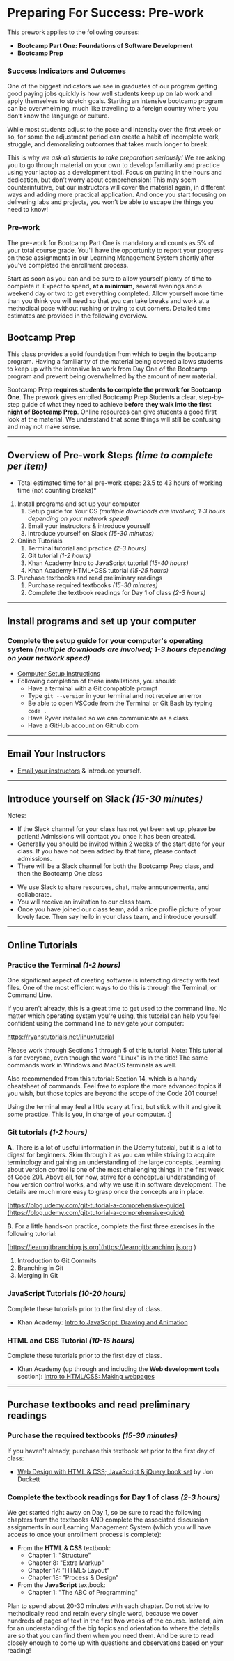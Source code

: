 Preparing For Success: Pre-work
===

This prework applies to the following courses:
* **Bootcamp Part One: Foundations of Software Development**
* **Bootcamp Prep**

### Success Indicators and Outcomes

One of the biggest indicators we see in graduates of our program getting good paying jobs quickly is how well students keep up on lab work and apply themselves to stretch goals. Starting an intensive bootcamp program can be overwhelming, much like travelling to a foreign country where you don’t know the language or culture.

While most students adjust to the pace and intensity over the first week or so, for some the adjustment period can create a habit of incomplete work, struggle, and demoralizing outcomes that takes much longer to break.

This is why _we ask all students to take preparation seriously!_ We are asking you to go through material on your own to develop familiarity and practice using your laptop as a development tool. Focus on putting in the hours and dedication, but don’t worry about comprehension! This may seem counterintuitive, but our instructors will cover the material again, in different ways and adding more practical application. And once you start focusing on delivering labs and projects, you won’t be able to escape the things you need to know!

### Pre-work

The pre-work for Bootcamp Part One is mandatory and counts as 5% of your total course grade. You'll have the opportunity to report your progress on these assignments in our Learning Management System shortly after you've completed the enrollment process. 

Start as soon as you can and be sure to allow yourself plenty of time to complete it. Expect to spend, **at a minimum**, several evenings and a weekend day or two to get everything completed. Allow yourself more time than you think you will need so that you can take breaks and work at a methodical pace without rushing or trying to cut corners. Detailed time estimates are provided in the following overview.

## Bootcamp Prep

This class provides a solid foundation from which to begin the bootcamp program. Having a
familiarity of the material being covered allows students to keep up with the intensive lab work
from Day One of the Bootcamp program and prevent being overwhelmed by the amount of new
material.

Bootcamp Prep **requires students to complete the prework for Bootcamp One**. The prework gives enrolled Bootcamp Prep Students a clear, step-by-step guide of what they
need to achieve **before they walk into the first night of Bootcamp Prep**. Online resources can
give students a good first look at the material. We understand that some things will still be
confusing and may not make sense.

----

## Overview of Pre-work Steps *(time to complete per item)*

* Total estimated time for all pre-work steps: 23.5 to 43 hours of working time (not counting breaks)*

1. Install programs and set up your computer
    1. Setup guide for Your OS *(multiple downloads are involved; 1-3 hours depending on your network speed)*
    1. Email your instructors & introduce yourself 
    1. Introduce yourself on Slack *(15-30 minutes)*
1. Online Tutorials
    1. Terminal tutorial and practice *(2-3 hours)*
    1. Git tutorial *(1-2 hours)*
    1. Khan Academy Intro to JavaScript tutorial *(15-40 hours)*
    1. Khan Academy HTML+CSS tutorial *(15-25 hours)*
1. Purchase textbooks and read preliminary readings
    1. Purchase required textbooks *(15-30 minutes)*
    1. Complete the textbook readings for Day 1 of class *(2-3 hours)*

---

## Install programs and set up your computer

### Complete the setup guide for your computer's operating system *(multiple downloads are involved; 1-3 hours depending on your network speed)*

- [Computer Setup Instructions](https://github.com/alchemycodelab/computer-setup)
- Following completion of these installations, you should:
    - Have a terminal with a Git compatible prompt
    - Type `git --version` in your terminal and not receive an error
    - Be able to open VSCode from the Terminal or Git Bash by typing `code .`
    - Have Ryver installed so we can communicate as a class.
    - Have a GitHub account on Github.com

---

## Email Your Instructors

* [Email your instructors](mailto:instruction@alchemycodelab.com) & introduce yourself. 

---

## Introduce yourself on Slack *(15-30 minutes)*

Notes: 

* If the Slack channel for your class has not yet been set up, please be patient! Admissions will contact you once it has been created.
* Generally you should be invited within 2 weeks of the start date for your class. If you have not been added by that time, please contact admissions.
* There will be a Slack channel for both the Bootcamp Prep class, and then the Bootcamp One class


- We use Slack to share resources, chat, make announcements, and collaborate. 
- You will receive an invitation to our class team.
- Once you have joined our class team, add a nice profile picture of your lovely face. Then say hello in your class team, and introduce yourself.

---

## Online Tutorials

### Practice the Terminal *(1-2 hours)*

One significant aspect of creating software is interacting directly with text files. One of the most efficient ways to do this is through the Terminal, or Command Line.

If you aren't already, this is a great time to get used to the command line. No matter which operating system you're using, this tutorial can help you feel confident using the command line to navigate your computer:

https://ryanstutorials.net/linuxtutorial

Please work through Sections 1 through 5 of this tutorial. Note: This tutorial is for everyone, even though the word "Linux" is in the title! The same commands work in Windows and MacOS terminals as well.

Also recommended from this tutorial: Section 14, which is a handy cheatsheet of commands. Feel free to explore the more advanced topics if you wish, but those topics are beyond the scope of the Code 201 course!

Using the terminal may feel a little scary at first, but stick with it and give it some practice. This is you, in charge of your computer. :]

### Git tutorials *(1-2 hours)*

**A.** There is a lot of useful information in the Udemy tutorial, but it is a lot to digest for beginners. Skim through it as you can while striving to acquire terminology and gaining an understanding of the large concepts. Learning about version control is one of the most challenging things in the first week of Code 201. Above all, for now, strive for a conceptual understanding of how version control works, and why we use it in software development. The details are much more easy to grasp once the concepts are in place.

[https://blog.udemy.com/git-tutorial-a-comprehensive-guide](https://blog.udemy.com/git-tutorial-a-comprehensive-guide)

**B.** For a little hands-on practice, complete the first three exercises in the following tutorial:

[https://learngitbranching.js.org](https://learngitbranching.js.org )

1. Introduction to Git Commits
1. Branching in Git
1. Merging in Git

### JavaScript Tutorials *(10-20 hours)*

Complete these tutorials prior to the first day of class.

- Khan Academy: [Intro to JavaScript: Drawing and Animation](https://www.khanacademy.org/computing/computer-programming/programming)

### HTML and CSS Tutorial *(10-15 hours)*

Complete these tutorials prior to the first day of class.

- Khan Academy (up through and including the **Web development tools** section): [Intro to HTML/CSS: Making webpages](https://www.khanacademy.org/computing/computer-programming/html-css)

---

## Purchase textbooks and read preliminary readings

### Purchase the required textbooks *(15-30 minutes)*

If you haven't already, purchase this textbook set prior to the first day of class:

  - <a href="http://www.amazon.com/Web-Design-HTML-JavaScript-jQuery/dp/1119038634/ref=mt_hardcover?_encoding=UTF8&amp;me=">Web Design with HTML &amp; CSS; JavaScript &amp; jQuery book set</a> by Jon Duckett

### Complete the textbook readings for Day 1 of class *(2-3 hours)*

We get started right away on Day 1, so be sure to read the following chapters from the textbooks AND complete the associated discussion assignments in our Learning Management System (which you will have access to once your enrollment process is complete):

- From the **HTML & CSS** textbook:
  - Chapter 1: "Structure"
  - Chapter 8: "Extra Markup"
  - Chapter 17: "HTML5 Layout"
  - Chapter 18: "Process & Design"
- From the **JavaScript** textbook:
  - Chapter 1: "The ABC of Programming"

Plan to spend about 20-30 minutes with each chapter. Do not strive to methodically read and retain every single word, because we cover hundreds of pages of text in the first two weeks of the course. Instead, aim for an understanding of the big topics and orientation to where the details are so that you can find them when you need them. And be sure to read closely enough to come up with questions and observations based on your reading!
